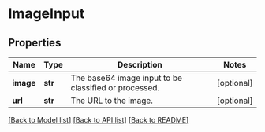 # ImageInput

## Properties
Name | Type | Description | Notes
------------ | ------------- | ------------- | -------------
**image** | **str** | The base64 image input to be classified or processed. | [optional] 
**url** | **str** | The URL to the image. | [optional] 

[[Back to Model list]](../README.md#documentation-for-models) [[Back to API list]](../README.md#documentation-for-api-endpoints) [[Back to README]](../README.md)


